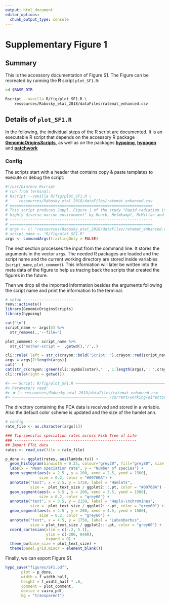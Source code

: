 ```yaml
---
output: html_document
editor_options:
  chunk_output_type: console
---
```

# Supplementary Figure 1






## Summary

This is the accessory documentation of Figure S1.
The Figure can be recreated by running the **R** script `plot_SF1.R`:

```sh
cd $BASE_DIR

Rscript --vanilla R/fig/plot_SF1.R \
    ressources/Rabosky_etal_2018/dataFiles/ratemat_enhanced.csv
```

## Details of `plot_SF1.R`

In the following, the individual steps of the R script are documented.
It is an executable R script that depends on the accessory R package [**GenomicOriginsScripts**](https://k-hench.github.io/GenomicOriginsScripts), as well as on the packages [**hypoimg**](https://k-hench.github.io/hypoimg), [**hypogen**](https://k-hench.github.io/hypogen) and [**patchwork**](https://patchwork.data-imaginist.com/)

### Config

The scripts start with a header that contains copy & paste templates to execute or debug the script:


```r
#!/usr/bin/env Rscript
# run from terminal:
# Rscript --vanilla R/fig/plot_SF1.R \
#     ressources/Rabosky_etal_2018/dataFiles/ratemat_enhanced.csv
# ===============================================================
# This script produces Suppl. Figure 1 of the study "Rapid radiation in a
# highly diverse marine environment" by Hench, Helmkampf, McMillan and Puebla
# ---------------------------------------------------------------
# ===============================================================
# args <- c( "ressources/Rabosky_etal_2018/dataFiles/ratemat_enhanced.csv" )
# script_name <- "R/fig/plot_SF1.R"
args <- commandArgs(trailingOnly = FALSE)
```

The next section processes the input from the command line.
It stores the arguments in the vector `args`.
The needed R packages are loaded and the script name and the current working directory are stored inside variables (`script_name`, `plot_comment`).
This information will later be written into the meta data of the figure to help us tracing back the scripts that created the figures in the future.

Then we drop all the imported information besides the arguments following the script name and print the information to the terminal.


```r
# setup -----------------------
renv::activate()
library(GenomicOriginsScripts)
library(hypoimg)

cat('\n')
script_name <- args[5] %>%
  str_remove(.,'--file=')

plot_comment <- script_name %>%
  str_c('mother-script = ',getwd(),'/',.)

cli::rule( left = str_c(crayon::bold('Script: '),crayon::red(script_name)))
args = args[7:length(args)]
cat(' ')
cat(str_c(crayon::green(cli::symbol$star),' ', 1:length(args),': ',crayon::green(args),'\n'))
cli::rule(right = getwd())
```

```r
#> ── Script: R/fig/plot_SF1.R ────────────────────────────────────────────
#> Parameters read:
#> ★ 1: ressources/Rabosky_etal_2018/dataFiles/ratemat_enhanced.csv
#> ────────────────────────────────────────── /current/working/directory ──
```

The directory containing the PCA data is received and stored in a variable.
Also the default color scheme is updated and the size of the hamlet ann.


```r
# config -----------------------
rate_file <- as.character(args[1])
```



```r
### Tip-specific speciation rates across Fish Tree of Life
### ------------------------------------------------------
## Import FToL data
rates <- read_csv(file = rate_file)

p_done <- ggplot(rates, aes(lambda.tv)) +
  geom_histogram(binwidth = 0.25, colour="grey20", fill="grey80", size = .2) +
  labs(x = "Mean speciation rate", y = "Number of species") +
  geom_segment(aes(x = 2.5 , y = 200, xend = 2.5, yend = 1500),
               size = 0.2, color = "#0976BA") +
  annotate("text", x = 2.5, y = 1750, label = "Hamlets",
           size =  plot_text_size / ggplot2:::.pt, color = "#0976BA") +
  geom_segment(aes(x = 3.5 , y = 200, xend = 3.5, yend = 1500),
               size = 0.2, color = "grey60") +
  annotate("text", x = 3.5, y = 2150, label = "Haplo-\nchromines",
           size =  plot_text_size / ggplot2:::.pt, color = "grey60") +
  geom_segment(aes(x = 4.5 , y = 200, xend = 4.5, yend = 1500),
               size = 0.2, color = "grey60") +
  annotate("text", x = 4.5, y = 1750, label = "Labeobarbus",
           size = plot_text_size / ggplot2:::.pt, color = "grey60") +
  coord_cartesian(xlim = c(-.2, 5.1),
                  ylim = c(-200, 8400),
                  expand = 0) +
  theme_bw(base_size = plot_text_size) +
  theme(panel.grid.minor = element_blank())
```

Finally, we can export Figure S1.


```r
hypo_save("figures/SF1.pdf",
       plot = p_done,
       width = f_width_half,
       height = f_width_half * .6,
       comment = plot_comment,
       device = cairo_pdf,
       bg = "transparent")
```
